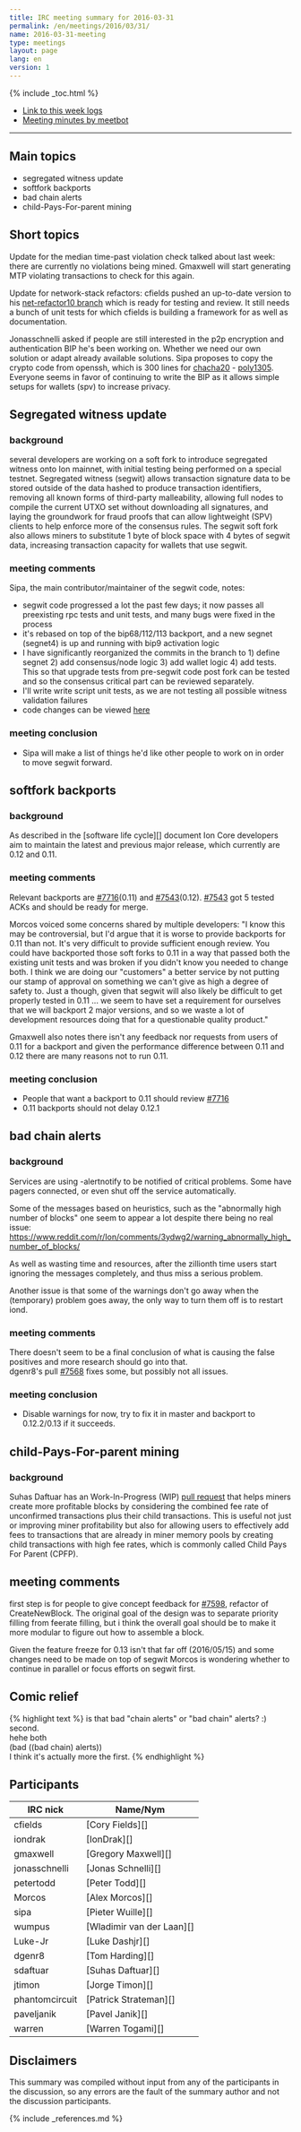 ```yaml
---
title: IRC meeting summary for 2016-03-31
permalink: /en/meetings/2016/03/31/
name: 2016-03-31-meeting
type: meetings
layout: page
lang: en
version: 1
---
```

{% include _toc.html %}

- [Link to this week logs](http://ionstats.com/irc/ion-core-dev/logs/2016/03/31#l1459450785.0)
- [Meeting minutes by meetbot](http://www.erisian.com.au/meetbot/ion-core-dev/2016/ion-core-dev.2016-03-31-18.59.html)

---

## Main topics

- segregated witness update
- softfork backports
- bad chain alerts
- child-Pays-For-parent mining

## Short topics

Update for the median time-past violation check talked about last week: there are currently no violations being mined. Gmaxwell will start generating MTP violating transactions to check for this again.

Update for network-stack refactors: cfields pushed an up-to-date version to his [net-refactor10 branch](https://github.com/theuni/ion/tree/net-refactor10) which is ready for testing and review. It still needs a bunch of unit tests for which cfields is building a framework for as well as documentation.

Jonasschnelli asked if people are still interested in the p2p encryption and authentication BIP he's been working on. Whether we need our own solution or adapt already available solutions. Sipa proposes to copy the crypto code from openssh, which is 300 lines for [chacha20](https://en.wikipedia.org/wiki/Salsa20#ChaCha_variant) - [poly1305](https://en.wikipedia.org/wiki/Poly1305). Everyone seems in favor of continuing to write the BIP as it allows simple setups for wallets (spv) to increase privacy.

## Segregated witness update

### background

several developers are working on a soft fork to introduce segregated witness onto Ion mainnet, with initial testing being performed on a special testnet. Segregated witness (segwit) allows transaction signature data to be stored outside of the data hashed to produce transaction identifiers, removing all known forms of third-party malleability, allowing full nodes to compile the current UTXO set without downloading all signatures, and laying the groundwork for fraud proofs that can allow lightweight (SPV) clients to help enforce more of the consensus rules. The segwit soft fork also allows miners to substitute 1 byte of block space with 4 bytes of segwit data, increasing transaction capacity for wallets that use segwit.

### meeting comments

Sipa, the main contributor/maintainer of the segwit code, notes:

- segwit code progressed a lot the past few days; it now passes all preexisting rpc tests and unit tests, and many bugs were fixed in the process
- it's rebased on top of the bip68/112/113 backport, and a new segnet (segnet4) is up and running with bip9 activation logic
- I have significantly reorganized the commits in the branch to 1) define segnet 2) add consensus/node logic 3) add wallet logic 4) add tests. This so that upgrade tests from pre-segwit code post fork can be tested and so the consensus critical part can be reviewed separately.
- I'll write write script unit tests, as we are not testing all possible witness validation failures
- code changes can be viewed [here](https://github.com/sipa/ion/compare/segwit-base...sipa:segwit)

### meeting conclusion

- Sipa will make a list of things he'd like other people to work on in order to move segwit forward.


## softfork backports

### background

As described in the [software life cycle][] document Ion Core developers aim to maintain the latest and previous major release, which currently are 0.12 and 0.11.

### meeting comments

Relevant backports are [#7716][](0.11) and [#7543][](0.12). [#7543][] got 5 tested ACKs and should be ready for merge.

Morcos voiced some concerns shared by multiple developers: "I know this may be controversial, but I'd argue that it is worse to provide backports for 0.11 than not. It's very difficult to provide sufficient enough review.  You could have backported those soft forks to 0.11 in a way that passed both the existing unit tests and was broken if you didn't know you needed to change both. I think we are doing our "customers" a better service by not putting our stamp of approval on something we can't give as high a degree of safety to. Just a though, given that segwit will also likely be difficult to get properly tested in 0.11 ... we seem to have set a requirement for ourselves that we will backport 2 major versions, and so we waste a lot of development resources doing that for a questionable quality product."

Gmaxwell also notes there isn't any feedback nor requests from users of 0.11 for a backport and given the performance difference between 0.11 and 0.12 there are many reasons not to run 0.11. 

### meeting conclusion

- People that want a backport to 0.11 should review [#7716][] 
- 0.11 backports should not delay 0.12.1

## bad chain alerts

### background

Services are using -alertnotify to be notified of critical problems. Some have pagers connected, or even shut off the service automatically.

Some of the messages based on heuristics, such as the "abnormally high number of blocks" one seem to appear a lot despite there being no real issue: https://www.reddit.com/r/Ion/comments/3ydwg2/warning_abnormally_high_number_of_blocks/

As well as wasting time and resources, after the zillionth time users start ignoring the messages completely, and thus miss a serious problem.

Another issue is that some of the warnings don't go away when the (temporary) problem goes away, the only way to turn them off is to restart iond.

### meeting comments

There doesn't seem to be a final conclusion of what is causing the false positives and more research should go into that.  
dgenr8's pull [#7568][] fixes some, but possibly not all issues.

### meeting conclusion

- Disable warnings for now, try to fix it in master and backport to 0.12.2/0.13 if it succeeds.

## child-Pays-For-parent mining

### background

Suhas Daftuar has an Work-In-Progress (WIP) [pull request][#7600] that helps miners create more profitable blocks by considering the combined fee rate of unconfirmed transactions plus their child transactions. This is useful not just  or improving miner profitability but also for allowing users to effectively add fees to transactions that are already in miner memory pools by creating child transactions with high fee rates, which is commonly called Child Pays For Parent (CPFP).

## meeting comments

first step is for people to give concept feedback for [#7598][], refactor of CreateNewBlock. The original goal of the design was to separate priority filling from feerate filling, but i think the overall goal should be to make it more modular to figure out how to assemble a block.

Given the feature freeze for 0.13 isn't that far off (2016/05/15) and some changes need to be made on top of segwit Morcos is wondering whether to continue in parallel or focus efforts on segwit first.

## Comic relief

{% highlight text %}
<gmaxwell> is that bad "chain alerts" or "bad chain" alerts? :)  
<jonasschnelli> second.  
<wumpus> hehe both  
<sipa> (bad ((bad chain) alerts))  
<gmaxwell> I think it's actually more the first.
{% endhighlight %}

## Participants

| IRC nick      | Name/Nym                  |
|---------------|---------------------------|
| cfields       | [Cory Fields][]           |
| iondrak       | [IonDrak][]               |
| gmaxwell      | [Gregory Maxwell][]       |
| jonasschnelli | [Jonas Schnelli][]        |
| petertodd     | [Peter Todd][]            |
| Morcos        | [Alex Morcos][]           |
| sipa          | [Pieter Wuille][]         |
| wumpus        | [Wladimir van der Laan][] |
| Luke-Jr       | [Luke Dashjr][]           |
| dgenr8        | [Tom Harding][]           |
| sdaftuar      | [Suhas Daftuar][]         |
| jtimon        | [Jorge Timon][]           |
| phantomcircuit| [Patrick Strateman][]     |       
| paveljanik    | [Pavel Janik][]           |
| warren        | [Warren Togami][]         |

## Disclaimers

This summary was compiled without input from any of the participants in the discussion, so any errors are the fault of the summary author and not the discussion participants.

[#7598]: https://github.com/ion/ion/pull/7598
[#7600]: https://github.com/ion/ion/pull/7600
[#7543]: https://github.com/ion/ion/pull/7543
[#7716]: https://github.com/ion/ion/pull/7716
[#7568]: https://github.com/ion/ion/pull/7568

{% include _references.md %}
